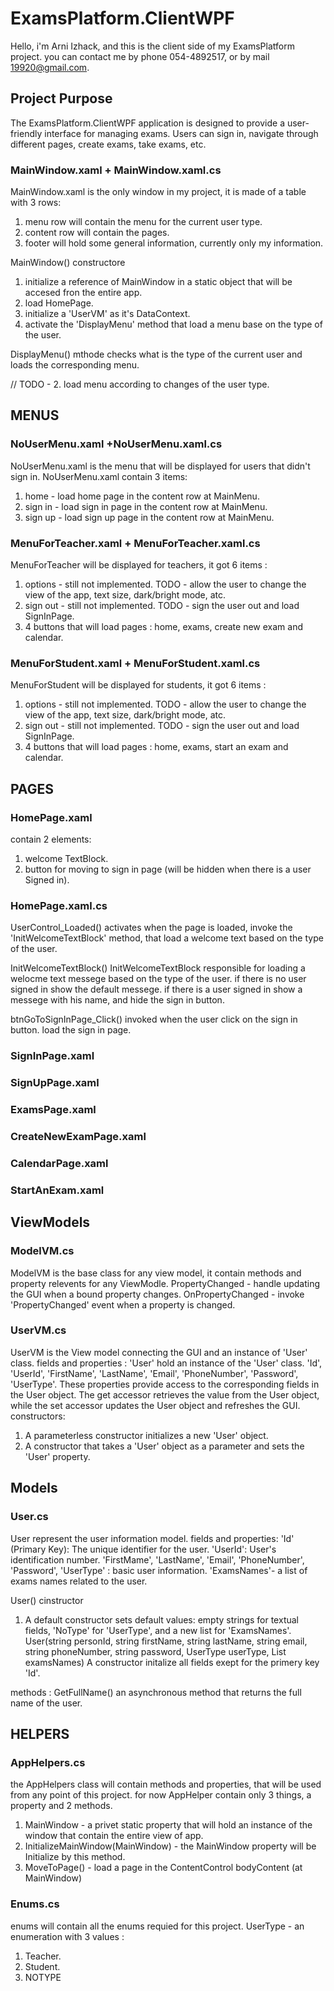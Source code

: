 # ExamsPlatform.ClientWPF
Hello, i'm Arni Izhack, and this is the client side of my ExamsPlatform project.
you can contact me by phone 054-4892517, or by mail 19920@gmail.com.

## Project Purpose
The ExamsPlatform.ClientWPF application is designed to provide a user-friendly interface for managing exams. Users can sign in, navigate through different
pages, create exams, take exams, etc.

### MainWindow.xaml + MainWindow.xaml.cs
MainWindow.xaml is the only window in my project, it is made of a table with 3 rows:
1. menu row will contain the menu for the current user type.
2. content row will contain the pages.
3. footer will hold some general information, currently only my information.

MainWindow() constructore
1. initialize a reference of MainWindow in a static object that will be accesed fron the entire app. 
2. load HomePage.
3. initialize a 'UserVM' as it's DataContext.
4. activate the 'DisplayMenu' method that load a menu base on the type of the user.

DisplayMenu() mthode
checks what is the type of the current user and loads the corresponding menu.

//  TODO - 2. load menu according to changes of the user type.


## MENUS

### NoUserMenu.xaml +NoUserMenu.xaml.cs
NoUserMenu.xaml is the menu that will be displayed for users that didn't sign in.
NoUserMenu.xaml contain 3 items:
1. home - load home page in the content row at MainMenu.
2. sign in - load sign in page in the content row at MainMenu.
3. sign up - load sign up page in the content row at MainMenu.

### MenuForTeacher.xaml + MenuForTeacher.xaml.cs
MenuForTeacher will be displayed for teachers, it got 6 items :
1. options - still not implemented. TODO - allow the user to change the view of the app, text size, dark/bright mode, atc.
2. sign out - still not implemented. TODO - sign the user out and load SignInPage.
3. 4 buttons that will load pages : home, exams, create new exam and calendar.

### MenuForStudent.xaml + MenuForStudent.xaml.cs
MenuForStudent will be displayed for students, it got 6 items :
1. options - still not implemented. TODO - allow the user to change the view of the app, text size, dark/bright mode, atc.
2. sign out - still not implemented. TODO - sign the user out and load SignInPage.
3. 4 buttons that will load pages : home, exams, start an exam and calendar.


## PAGES

### HomePage.xaml

contain 2 elements:
1. welcome TextBlock.
2. button for moving to sign in page (will be hidden when there is a user Signed in).

### HomePage.xaml.cs
UserControl_Loaded()
activates when the page is loaded, invoke the 'InitWelcomeTextBlock' method, that load a welcome text based on the type of the user.

InitWelcomeTextBlock()
InitWelcomeTextBlock responsible for loading a welocme text messege based on the type of the user.
if there is no user signed in show the default messege.
if there is a user signed in show a messege with his name, and hide the sign in button.

btnGoToSignInPage_Click()
invoked when the user click on the sign in button. load the sign in page.

### SignInPage.xaml

### SignUpPage.xaml

### ExamsPage.xaml

### CreateNewExamPage.xaml

### CalendarPage.xaml

### StartAnExam.xaml


## ViewModels

### ModelVM.cs
ModelVM is the base class for any view model, it contain methods and property relevents for any ViewModle.
PropertyChanged  - handle updating the GUI when a bound property changes.
OnPropertyChanged - invoke 'PropertyChanged' event when a property is changed.

### UserVM.cs
UserVM is the View model connecting the GUI and an instance of 'User' class.
fields and properties :
'User' hold an instance of the 'User' class.
'Id', 'UserId', 'FirstName', 'LastName', 'Email', 'PhoneNumber', 'Password', 'UserType'. These properties provide access to the corresponding fields in the
User object. The get accessor retrieves the value from the User object, while the set accessor updates the User object and refreshes the GUI.
constructors:
1. A parameterless constructor initializes a new 'User' object.
2. A constructor that takes a 'User' object as a parameter and sets the 'User' property.


## Models

### User.cs
User represent the user information model.
fields and properties:
'Id' (Primary Key): The unique identifier for the user.
'UserId': User's identification number.
'FirstMame', 'LastName',  'Email', 'PhoneNumber', 'Password', 'UserType' : basic user information.
'ExamsNames'- a list of exams names related to the user.

User() cinstructor
1. A default constructor sets default values: empty strings for textual fields, 'NoType' for 'UserType', and a new list for 'ExamsNames'.
User(string personId, string firstName, string lastName, string email, string phoneNumber, string password,	UserType userType, List<string> examsNames)
A constructor initalize all fields exept for the primery key 'Id'.

methods :
GetFullName()
an asynchronous method that returns the full name of the user.


## HELPERS

### AppHelpers.cs
the AppHelpers class will contain methods and properties, that will be used from any point of this project.
for now AppHelper contain only 3 things, a property and 2 methods.
1. MainWindow - a privet static property that will hold an instance of the window that contain the entire view of app.
2. InitializeMainWindow(MainWindow) - the MainWindow property will be Initialize by this method.
3. MoveToPage<Page>() - load a page in the ContentControl bodyContent (at MainWindow)


### Enums.cs
enums will contain all the enums requied for this project.
UserType - an enumeration with 3 values :
1. Teacher.
2. Student.
3. NOTYPE

